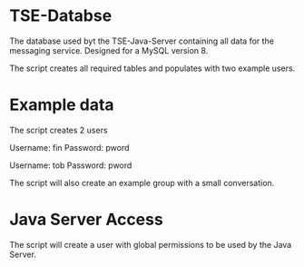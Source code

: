 # TSE-Databse
The database used byt the TSE-Java-Server containing all data for the messaging service. Designed for a MySQL version 8.

The script creates all required tables and populates with two example users.

# Example data
The script creates 2 users

Username: fin
Password: pword

Username: tob
Password: pword

The script will also create an example group with a small conversation.

# Java Server Access

The script will create a user with global permissions to be used by the Java Server.
